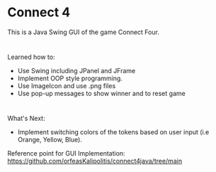 # Connect 4
This is a Java Swing GUI of the game Connect Four.
#
Learned how to:
- Use Swing including JPanel and JFrame
- Implement OOP style programming.
- Use ImageIcon and use .png files
- Use pop-up messages to show winner and to reset game
#
What's Next: 
- Implement switching colors of the tokens based on user input (i.e Orange, Yellow, Blue).

Reference point for GUI Implementation: https://github.com/orfeasKalipolitis/connect4java/tree/main
